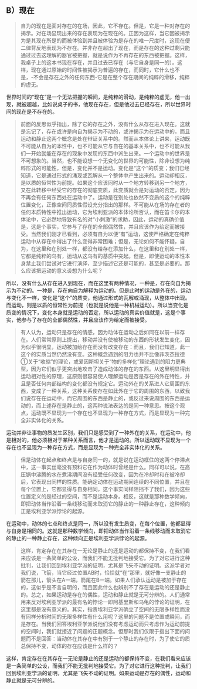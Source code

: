 <h2>B）现在</h2><blockquote data-pid="puBMfQqD">自为的现在是面对存在的在场，因此，它不存在。但是，它是一种对存在的揭示。对在场显现出来的存在表现为在现在的。正因为这样，当它因被揭示为是其现在所是的而被体验到并且被体验为是存在的唯一尺度时，这现在便二律背反地表现为不存在。并非存在超出了现在，而是存在的这种过剩只能通过过去这理解的器官被把握，就是说作为不再存在的东西被把握。这样，我桌子上的这本书现在存在，并且过去已存在（与它自身是同一的）。这样，现在通过原始的时间性被揭示为普遍的存在，而同时，它什么也不是，-不会是存在之外的任何东西-它是在整个存在期间的纯粹的滑移，纯粹的虚无。</blockquote><p data-pid="MKqB0w-q">世界时间的“现在”是一个无法把握的瞬间，是纯粹的滑动，是纯粹的虚无，他一出现，就被超越，比如说桌子的书，他现在存在，但是他过去已经存在，所以世界时间的现在是不存在的。</p><blockquote data-pid="6GoE8Jvg">前面的反思似乎指出，除了它的存在之外，没有什么从存在进入现在。这就是忘记了，存在或许是向自为揭示为不动的，或许揭示为在运动中的，而且运动和静止这两个概念是处在辩证关系中的。然而从本体论上讲来，运动既不可能从自为的本性中，也不可能从它与自在的基本关系中，也不可能从我们一开始就能在存在的现象中发现的东西中派生出来。一个运动中的世界是不可想象的。当然，也不能设想一个无变化的世界的可能性，除非设想为纯粹形式的可能性，但是，变化并不是运动。变化是“这个”的质变；我们已经知道，它是通过形式的涌现或瓦解从一个整体中产生出来的。运动却相反，是以质的恒常性为前提。如果这个应该同时从一个地方转移到另一个地方，又在此转移中经受它的存在的彻底变质，此变质就会是对运动的否定，因为不再会有任何东西处在运动中了。运动是在别处也依然不变质的这个的纯粹位置变化，正像空间同质性假设充分指出的那样。不可能从在场的存在者的任何本质特性中推出运动，它为埃利亚派的本体论所否认，而在笛卡尔的本体论中，它必然地导致有名的对“小刺激”的求助，因此，运动的真确价值是，这是个事实，它参与了存在的全部偶然性，并且应该作为给定而被接受。当然我们刚才已看到，必须有自为以便“有”运动，这使严格确定在纯粹运动中从存在中得出了什么变得非常困难；但是，无论如何不能怀疑，自为，在这里和在别处一样，都没有给存在添加什么，在这里和在别处一样，它都是纯粹的乌有，运动从这乌有的基质中突起。但是，即使运动的本性本身禁止我们尝试对它进行演绎，至少描述它还是可能的，甚至是必要的。那么应该把运动的意义设想为什么呢？</blockquote><p data-pid="45ReUhjW">所以，没有什么从存在进入到现在，而在这里有两种情况，一种是，存在向自为揭示为不动的。一种是，存在向自为解释为运动的。但是此时的运动是外在的，运动与变化不一样，变化是“这个”的质变，他通过形式的瓦解或涌现，从整体中出现。而运动，则是以质的恒常性为前提（也就是说他是一种机械运动）。所以当变化是质变的情况下，变化本身就是运动的否定，所以运动的真实价值就是，这是个事实，他参与了存在的全部偶然性，并且应该作为给定而被接受。</p><blockquote data-pid="4Nv1Lzks">有人认为，运动只是存在的情感，因为动体在运动之后如同在以前一样存在。人们常常原则上提出，移动并没有使被移动的东西的形状发生变化，因为似乎很明显，运动被加给存在而没有改变存在：而且，我们已知道，此一这个的实质当然仍然没有变。这种概念遇到的阻力也并不比像菲茨杰拉德①关于“收缩”的理论，或爱因斯坦关于“物的多样化”理论遇到的阻力更典型，因为它们似乎更突出地攻击了造成动体的存在的东西。从这里明显得出运动相对性的原理，这原则很容易使人理解运动是否是存在的外在特性，并且是否任何内部结构的变化都没有规定它。运动外在的关系进人它周围的东西，变成了一种关系，这种关系使存在如此外在于它的周围的东西，以致我们说存在在运动中，而它周围的东西是静止的，或反过来说周围的东西是运动的，而上述存在是静止的，这两种说法表达的是同一种意思。按这个观点，运动既不显现为一个存在也不显现为一种存在方式，而是显现为一种完全非实体化的关系。</blockquote><p data-pid="Vi78y92O">运动并非让事物的质发生区别，我们只是感受到了一种外在的关系，在运动中，他是相对的，他必须相对于某种关系而言，他才是运动的。所以运动既不显现为一个存在也不显现为一种存在方式，而是显现为一种完全非实体化的关系。</p><blockquote data-pid="cshNTjRH">但是动体在起点和终点是与自身同一的，就是说在运动框住的这两个停滞点中，这一事实丝毫没有预料它在作为动体时曾经是什么。同样可以说，在高压锅中沸腾的水在煮沸期间没有经受任何改变，因为在冷却时和在被冷却后，它表现出同样的性质。能确定动体在运动期间连续的不同位置，并且在每个位置上，它都显得与自身相同，这个事实同样阻挡不了我们，因为这些位置定义的是经过的空间，而不是运动本身。相反，这就是那种数学倾向，即把动体当作沿着一条线移动而未取消它的静止的一种静止存在，这种倾向正是埃利亚学派悖论的起源。</blockquote><p data-pid="7G0fNJtN">在运动中，动体的七点和终点是同一，所以没有发生质变，在每个位置，他都显得与自身是相同的。这就是那种数学倾向，即把动体当作沿着一条线移动而未取消它的静止的一种静止存在，这种倾向正是埃利亚学派悖论的起源。</p><blockquote data-pid="fTETC1zN">这样，肯定存在在其存在一无论是静止的还是运动的都保持不变，在我们看来应该是一条简单的公设，而我们不能无批判地接受它。为了对它进行这种批判，让我们回到埃利亚学派的证明，尤其是飞矢不动的证明。这派学者对我们说，飞箭，当它经过位置AB时，恰恰就“在”那里，就好像一支静止的箭在那儿，箭头在A一端，箭尾在B一端。如果人们承认运动是被加于存在的，这似乎是不言自明的，而且因此什么也辨别不了存在是运动的还是静止的。总之，如果运动是存在的偶性，运动和静止就是无可分辨的。人们通常用来反对埃利亚学派的最有名的悖论一即阿基里斯和乌龟的悖论的证明，在这里都是没有意义的。其实，指责埃利亚学派确立了空间的无限多样性而没有同样分析时间的无限多样性有什么用呢？这里的问题不是位置或瞬间，而是存在。当我们回答埃利亚学派说他们没有考虑运动而只考虑作为运动前提的空间时，我们就接近了问题的正题概念。但那时我们仅限于指出下面的问题而不是回答：当动体在其存在中有别于一个静止的存在时，为了使它的质总保持不变，动体的存在应该是什么样的？</blockquote><p data-pid="tR3TB8pP">这样，肯定存在在其存在一无论是静止的还是运动的都保持不变，在我们看来应该是一条简单的公设，而我们不能无批判地接受它。为了对它进行这种批判，让我们回到埃利亚学派的证明，尤其是飞矢不动的证明。如果运动是存在的偶性，运动和静止就是无可分辨的。</p><p></p>
